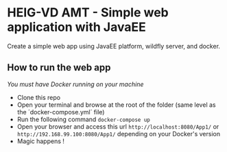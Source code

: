 # HEIG-VD AMT - Simple web application with JavaEE

Create a simple web app using JavaEE platform, wildfly server, and docker.

## How to run the web app
*You must have Docker running on your machine*
- Clone this repo
- Open your terminal and browse at the root of the folder (same level as the ´docker-compose.yml´ file)
- Run the following command `docker-compose up`
- Open your browser and access this url `http://localhost:8080/App1/` or `http://192.168.99.100:8080/App1/` depending on your Docker's version
- Magic happens !
